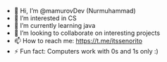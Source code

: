 - 👋 Hi, I’m @mamurovDev (Nurmuhammad)
- 👀 I’m interested in CS
- 🌱 I’m currently learning java
- 💞️ I’m looking to collaborate on interesting projects
- 📫 How to reach me: https://t.me/itssenorito
- ⚡ Fun fact: Computers work with 0s and 1s only :)

<!---
mamurovDev/mamurovDev is a ✨ special ✨ repository because its `README.md` (this file) appears on your GitHub profile.
You can click the Preview link to take a look at your changes.
--->
